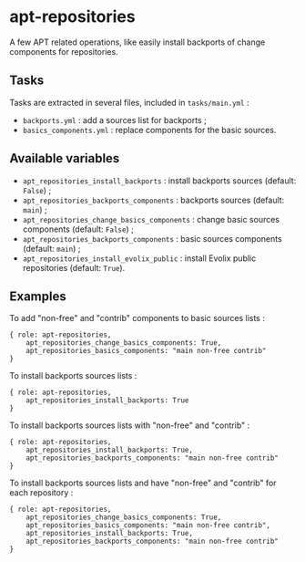 # apt-repositories

A few APT related operations, like easily install backports of change components for repositories.

## Tasks

Tasks are extracted in several files, included in `tasks/main.yml` :

* `backports.yml` : add a sources list for backports ;
* `basics_components.yml` : replace components for the basic sources.

## Available variables

* `apt_repositories_install_backports` : install backports sources (default: `False`) ;
* `apt_repositories_backports_components` : backports sources (default: `main`) ;
* `apt_repositories_change_basics_components` : change basic sources components (default: `False`) ;
* `apt_repositories_backports_components` : basic sources components (default: `main`) ;
* `apt_repositories_install_evolix_public` : install Evolix public repositories (default: `True`).

## Examples

To add "non-free" and "contrib" components to basic sources lists :

```
{ role: apt-repositories,
    apt_repositories_change_basics_components: True,
    apt_repositories_basics_components: "main non-free contrib"
}
```

To install backports sources lists :

```
{ role: apt-repositories,
    apt_repositories_install_backports: True
}
```

To install backports sources lists with "non-free" and "contrib" :

```
{ role: apt-repositories,
    apt_repositories_install_backports: True,
    apt_repositories_backports_components: "main non-free contrib"
}
```

To install backports sources lists and have "non-free" and "contrib" for each repository :

```
{ role: apt-repositories,
    apt_repositories_change_basics_components: True,
    apt_repositories_basics_components: "main non-free contrib",
    apt_repositories_install_backports: True,
    apt_repositories_backports_components: "main non-free contrib"
}
```
